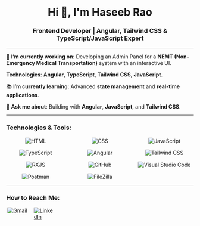 <h1 align="center">
  Hi 👋, I'm Haseeb Rao
</h1>

<h3 align="center">
  Frontend Developer | Angular, Tailwind CSS & TypeScript/JavaScript Expert
</h3>

---

🔭 **I’m currently working on**: Developing an Admin Panel for a **NEMT (Non-Emergency Medical Transportation)** system with an interactive UI.

**Technologies**: **Angular**, **TypeScript**, **Tailwind CSS**, **JavaScript**.

📚 **I’m currently learning**: Advanced **state management** and **real-time applications**.

💬 **Ask me about**: Building with **Angular**, **JavaScript**, and **Tailwind CSS**.

---

### **Technologies & Tools**:

<div style="display: grid; grid-template-columns: repeat(auto-fill, minmax(150px, 1fr)); gap: 15px; justify-items: center;">
  <img src="https://img.shields.io/badge/HTML5-E34F26?style=for-the-badge&logo=html5&logoColor=white" alt="HTML" />
  <img src="https://img.shields.io/badge/CSS3-1572B6?style=for-the-badge&logo=css3&logoColor=white" alt="CSS" />
  <img src="https://img.shields.io/badge/JavaScript-F7DF1E?style=for-the-badge&logo=javascript&logoColor=black" alt="JavaScript" />
  <img src="https://img.shields.io/badge/TypeScript-3178C6?style=for-the-badge&logo=typescript&logoColor=white" alt="TypeScript" />
  <img src="https://img.shields.io/badge/Angular-DD0031?style=for-the-badge&logo=angular&logoColor=white" alt="Angular" />
  <img src="https://img.shields.io/badge/TailwindCSS-06B6D4?style=for-the-badge&logo=tailwindcss&logoColor=white" alt="Tailwind CSS" />
  <img src="https://img.shields.io/badge/RXJS-28B5B5?style=for-the-badge&logo=rxjs&logoColor=white" alt="RXJS" />
  <img src="https://img.shields.io/badge/GitHub-181717?style=for-the-badge&logo=github&logoColor=white" alt="GitHub" />
  <img src="https://img.shields.io/badge/VS_Code-007ACC?style=for-the-badge&logo=visualstudiocode&logoColor=white" alt="Visual Studio Code" />
  <img src="https://img.shields.io/badge/Postman-FF6C37?style=for-the-badge&logo=postman&logoColor=white" alt="Postman" />
  <img src="https://img.shields.io/badge/FileZilla-0060E0?style=for-the-badge&logo=filezilla&logoColor=white" alt="FileZilla" />
</div>

---

### **How to Reach Me**:

<div style="display: grid; grid-template-columns: repeat(auto-fill, minmax(50px, 1fr)); gap: 15px; justify-items: center;">
  <a href="mailto:rao.officials@gmail.com">
    <img src="https://img.shields.io/badge/Email-EA4335?style=for-the-badge&logo=gmail&logoColor=white" alt="Gmail" />
  </a>
  <a href="https://www.linkedin.com/in/haseebghaffar-frontend-developer">
    <img src="https://img.shields.io/badge/LinkedIn-0A66C2?style=for-the-badge&logo=linkedin&logoColor=white" alt="LinkedIn" />
  </a>
</div>
